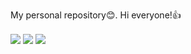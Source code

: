 My personal repository:blush:.
Hi everyone!:+1:
</br>

  <img align="center" src="https://github-readme-stats-sigma-five.vercel.app/api?username=OtabekVaxobov&show_icons=true&include_all_commits=true&theme=" />

<img align="center" src="https://github-readme-stats-sigma-five.vercel.app/api/top-langs/?username=OtabekVaxobov&layout=compact&theme=" />

<img align="center" src="https://www.codewars.com/users/rsschool_39291941279e5d13/badges/micro" />
